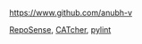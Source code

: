 
<!-- Give link to your github home page -->
<span id="github">https://www.github.com/anubh-v</span>

<!-- Give your internal and external projects related to the module -->
<span id="projects">[RepoSense](https://github.com/reposense/RepoSense), [CATcher](https://github.com/CATcher-org/CATcher), [pylint](https://github.com/PyCQA/pylint)</span>
